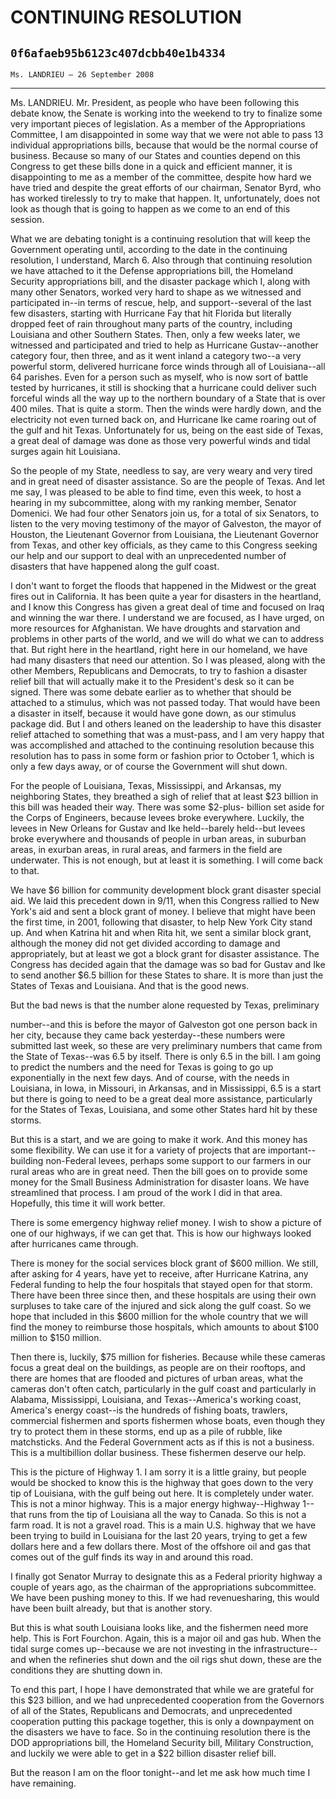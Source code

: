 # CONTINUING RESOLUTION
## `0f6afaeb95b6123c407dcbb40e1b4334`
`Ms. LANDRIEU — 26 September 2008`

---


Ms. LANDRIEU. Mr. President, as people who have been following this 
debate know, the Senate is working into the weekend to try to finalize 
some very important pieces of legislation. As a member of the 
Appropriations Committee, I am disappointed in some way that we were 
not able to pass 13 individual appropriations bills, because that would 
be the normal course of business. Because so many of our States and 
counties depend on this Congress to get these bills done in a quick and 
efficient manner, it is disappointing to me as a member of the 
committee, despite how hard we have tried and despite the great efforts 
of our chairman, Senator Byrd, who has worked tirelessly to try to make 
that happen. It, unfortunately, does not look as though that is going 
to happen as we come to an end of this session.

What we are debating tonight is a continuing resolution that will 
keep the Government operating until, according to the date in the 
continuing resolution, I understand, March 6. Also through that 
continuing resolution we have attached to it the Defense appropriations 
bill, the Homeland Security appropriations bill, and the disaster 
package which I, along with many other Senators, worked very hard to 
shape as we witnessed and participated in--in terms of rescue, help, 
and support--several of the last few disasters, starting with Hurricane 
Fay that hit Florida but literally dropped feet of rain throughout many 
parts of the country, including Louisiana and other Southern 
States. Then, only a few weeks later, we witnessed and participated and 
tried to help as Hurricane Gustav--another category four, then three, 
and as it went inland a category two--a very powerful storm, delivered 
hurricane force winds through all of Louisiana--all 64 parishes. Even 
for a person such as myself, who is now sort of battle tested by 
hurricanes, it still is shocking that a hurricane could deliver such 
forceful winds all the way up to the northern boundary of a State that 
is over 400 miles. That is quite a storm. Then the winds were hardly 
down, and the electricity not even turned back on, and Hurricane Ike 
came roaring out of the gulf and hit Texas. Unfortunately for us, being 
on the east side of Texas, a great deal of damage was done as those 
very powerful winds and tidal surges again hit Louisiana.


So the people of my State, needless to say, are very weary and very 
tired and in great need of disaster assistance. So are the people of 
Texas. And let me say, I was pleased to be able to find time, even this 
week, to host a hearing in my subcommittee, along with my ranking 
member, Senator Domenici. We had four other Senators join us, for a 
total of six Senators, to listen to the very moving testimony of the 
mayor of Galveston, the mayor of Houston, the Lieutenant Governor from 
Louisiana, the Lieutenant Governor from Texas, and other key officials, 
as they came to this Congress seeking our help and our support to deal 
with an unprecedented number of disasters that have happened along the 
gulf coast.

I don't want to forget the floods that happened in the Midwest or the 
great fires out in California. It has been quite a year for disasters 
in the heartland, and I know this Congress has given a great deal of 
time and focused on Iraq and winning the war there. I understand we are 
focused, as I have urged, on more resources for Afghanistan. We have 
droughts and starvation and problems in other parts of the world, and 
we will do what we can to address that. But right here in the 
heartland, right here in our homeland, we have had many disasters that 
need our attention. So I was pleased, along with the other Members, 
Republicans and Democrats, to try to fashion a disaster relief bill 
that will actually make it to the President's desk so it can be signed. 
There was some debate earlier as to whether that should be attached to 
a stimulus, which was not passed today. That would have been a disaster 
in itself, because it would have gone down, as our stimulus package 
did. But I and others leaned on the leadership to have this disaster 
relief attached to something that was a must-pass, and I am very happy 
that was accomplished and attached to the continuing resolution because 
this resolution has to pass in some form or fashion prior to October 1, 
which is only a few days away, or of course the Government will shut 
down.

For the people of Louisiana, Texas, Mississippi, and Arkansas, my 
neighboring States, they breathed a sigh of relief that at least $23 
billion in this bill was headed their way. There was some $2-plus-
billion set aside for the Corps of Engineers, because levees broke 
everywhere. Luckily, the levees in New Orleans for Gustav and Ike 
held--barely held--but levees broke everywhere and thousands of people 
in urban areas, in suburban areas, in exurban areas, in rural areas, 
and farmers in the field are underwater. This is not enough, but at 
least it is something. I will come back to that.

We have $6 billion for community development block grant disaster 
special aid. We laid this precedent down in 9/11, when this Congress 
rallied to New York's aid and sent a block grant of money. I believe 
that might have been the first time, in 2001, following that disaster, 
to help New York City stand up. And when Katrina hit and when Rita hit, 
we sent a similar block grant, although the money did not get divided 
according to damage and appropriately, but at least we got a block 
grant for disaster assistance. The Congress has decided again that the 
damage was so bad for Gustav and Ike to send another $6.5 billion for 
these States to share. It is more than just the States of Texas and 
Louisiana. And that is the good news.

But the bad news is that the number alone requested by Texas, 
preliminary


number--and this is before the mayor of Galveston got one person back 
in her city, because they came back yesterday--these numbers were 
submitted last week, so these are very preliminary numbers that came 
from the State of Texas--was 6.5 by itself. There is only 6.5 in the 
bill. I am going to predict the numbers and the need for Texas is going 
to go up exponentially in the next few days. And of course, with the 
needs in Louisiana, in Iowa, in Missouri, in Arkansas, and in 
Mississippi, 6.5 is a start but there is going to need to be a great 
deal more assistance, particularly for the States of Texas, Louisiana, 
and some other States hard hit by these storms.

But this is a start, and we are going to make it work. And this money 
has some flexibility. We can use it for a variety of projects that are 
important--building non-Federal levees, perhaps some support to our 
farmers in our rural areas who are in great need. Then the bill goes on 
to provide some money for the Small Business Administration for 
disaster loans. We have streamlined that process. I am proud of the 
work I did in that area. Hopefully, this time it will work better.

There is some emergency highway relief money. I wish to show a 
picture of one of our highways, if we can get that. This is how our 
highways looked after hurricanes came through.

There is money for the social services block grant of $600 million. 
We still, after asking for 4 years, have yet to receive, after 
Hurricane Katrina, any Federal funding to help the four hospitals that 
stayed open for that storm. There have been three since then, and these 
hospitals are using their own surpluses to take care of the injured and 
sick along the gulf coast. So we hope that included in this $600 
million for the whole country that we will find the money to reimburse 
those hospitals, which amounts to about $100 million to $150 million.

Then there is, luckily, $75 million for fisheries. Because while 
these cameras focus a great deal on the buildings, as people are on 
their rooftops, and there are homes that are flooded and pictures of 
urban areas, what the cameras don't often catch, particularly in the 
gulf coast and particularly in Alabama, Mississippi, Louisiana, and 
Texas--America's working coast, America's energy coast--is the hundreds 
of fishing boats, trawlers, commercial fishermen and sports fishermen 
whose boats, even though they try to protect them in these storms, end 
up as a pile of rubble, like matchsticks. And the Federal Government 
acts as if this is not a business. This is a multibillion dollar 
business. These fishermen deserve our help.

This is the picture of Highway 1. I am sorry it is a little grainy, 
but people would be shocked to know this is the highway that goes down 
to the very tip of Louisiana, with the gulf being out here. It is 
completely under water. This is not a minor highway. This is a major 
energy highway--Highway 1--that runs from the tip of Louisiana all the 
way to Canada. So this is not a farm road. It is not a gravel road. 
This is a main U.S. highway that we have been trying to build in 
Louisiana for the last 20 years, trying to get a few dollars here and a 
few dollars there. Most of the offshore oil and gas that comes out of 
the gulf finds its way in and around this road.

I finally got Senator Murray to designate this as a Federal priority 
highway a couple of years ago, as the chairman of the appropriations 
subcommittee. We have been pushing money to this. If we had 
revenuesharing, this would have been built already, but that is another 
story.

But this is what south Louisiana looks like, and the fishermen need 
more help. This is Fort Fourchon. Again, this is a major oil and gas 
hub. When the tidal surge comes up--because we are not investing in the 
infrastructure--and when the refineries shut down and the oil rigs shut 
down, these are the conditions they are shutting down in.

To end this part, I hope I have demonstrated that while we are 
grateful for this $23 billion, and we had unprecedented cooperation 
from the Governors of all of the States, Republicans and Democrats, and 
unprecedented cooperation putting this package together, this is only a 
downpayment on the disasters we have to face. So in the continuing 
resolution there is the DOD appropriations bill, the Homeland Security 
bill, Military Construction, and luckily we were able to get in a $22 
billion disaster relief bill.

But the reason I am on the floor tonight--and let me ask how much 
time I have remaining.